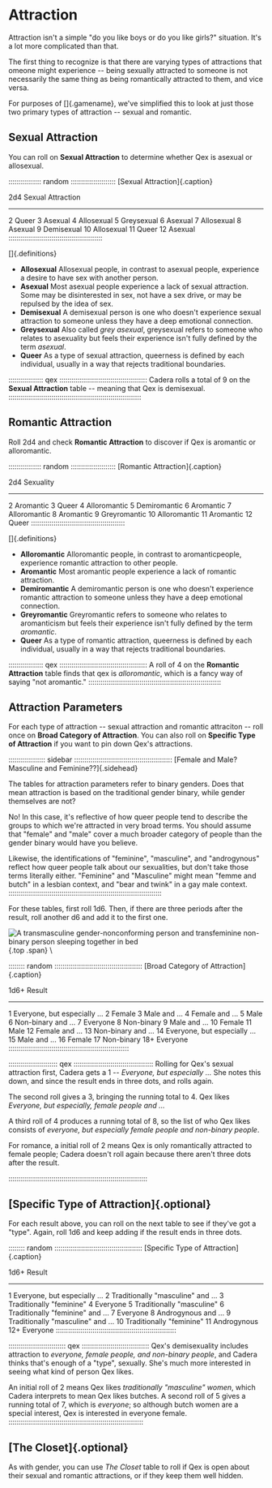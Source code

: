 # Attraction

Attraction isn't a simple "do you like boys or do you like girls?" situation. It's
a lot more complicated than that.

The first thing to recognize is that there are varying types of attractions that
omeone might experience -- being sexually attracted to someone is not necessarily
the same thing as being romantically attracted to them, and vice versa.

For purposes of []{.gamename}, we've simplified this to look at just those two
primary types of attraction -- sexual and romantic.

## Sexual Attraction

You can roll on **Sexual Attraction** to determine whether Qex is asexual or allosexual.

:::::::::::::::: random ::::::::::::::::::::::
[Sexual Attraction]{.caption}

 2d4    Sexual Attraction
-----   ----------------------------
  2     Queer
  3     Asexual
  4     Allosexual
  5     Greysexual
  6     Asexual
  7     Allosexual
  8     Asexual
  9     Demisexual
 10     Allosexual
 11     Queer
 12     Asexual
::::::::::::::::::::::::::::::::::::::::::::::

[]{.definitions}

- **Allosexual** Allosexual people, in contrast to asexual people, experience a desire to have sex with another person.
- **Asexual** Most asexual people experience a lack of sexual attraction. Some may be disinterested in sex, not have a sex drive, or may be repulsed by the idea of sex.
- **Demisexual** A demisexual person is one who doesn't experience sexual attraction to someone unless they have a deep emotional connection.
- **Greysexual** Also called *grey asexual*, greysexual refers to someone who relates to asexuality but feels their experience isn't fully defined by the term *asexual*.
- **Queer** As a type of sexual attraction, queerness is defined by each individual, usually in a way that rejects traditional boundaries.

::::::::::::::::: qex :::::::::::::::::::::::::::::::::::::::::::
Cadera rolls a total of 9 on the **Sexual Attraction** table --
meaning that Qex is demisexual.
:::::::::::::::::::::::::::::::::::::::::::::::::::::::::::::::::

## Romantic Attraction

Roll 2d4 and check **Romantic Attraction** to discover if Qex is aromantic or alloromantic.

:::::::::::::::: random ::::::::::::::::::::::
[Romantic Attraction]{.caption}

 2d4    Sexuality
-----   ----------------------------
  2     Aromantic
  3     Queer
  4     Alloromantic
  5     Demiromantic
  6     Aromantic
  7     Alloromantic
  8     Aromantic
  9     Greyromantic
 10     Alloromantic
 11     Aromantic
 12     Queer
::::::::::::::::::::::::::::::::::::::::::::::

[]{.definitions}

- **Alloromantic** Alloromantic people, in contrast to aromanticpeople, experience romantic attraction to other people.
- **Aromantic** Most aromantic people experience a lack of romantic attraction.
- **Demiromantic** A demiromantic person is one who doesn't experience romantic attraction to someone unless they have a deep emotional connection.
- **Greyromantic** Greyromantic refers to someone who relates to aromanticism but feels their experience isn't fully defined by the term *aromantic*.
- **Queer** As a type of romantic attraction, queerness is defined by each individual, usually in a way that rejects traditional boundaries.

::::::::::::::::: qex :::::::::::::::::::::::::::::::::::::::::::
A roll of 4 on the **Romantic Attraction** table finds that
qex is *alloromantic*, which is a fancy way of saying
"not aromantic."
:::::::::::::::::::::::::::::::::::::::::::::::::::::::::::::::::

## Attraction Parameters

For each type of attraction -- sexual attraction and romantic attraciton --
roll once on **Broad Category of Attraction**. You can also roll on
**Specific Type of Attraction** if you want to pin down Qex's attractions.

:::::::::::::::::: sidebar ::::::::::::::::::::::::::::::::::::::::::::::::
[Female and Male? Masculine and Feminine??]{.sidehead}

The tables for attraction parameters refer to binary genders. Does that
mean attraction is based on the traditional gender binary, while 
gender themselves are not?

No! In this case, it's reflective of how queer people tend to describe
the groups to which we're attracted in very broad terms. You should
assume that "female" and "male" cover a much broader category of
people than the gender binary would have you believe.

Likewise, the identifications of "feminine", "masculine", and
"androgynous" reflect how queer people talk about our sexualities, but
don't take those terms literally either. "Feminine" and "Masculine"
might mean "femme and butch" in a lesbian context, and
"bear and twink" in a gay male context.
:::::::::::::::::::::::::::::::::::::::::::::::::::::::::::::::::::::::::::

For these tables, first roll 1d6. Then, if there are three periods after the result, roll
another d6 and add it to the first one.

![A transmasculine gender-nonconforming person and transfeminine non-binary person sleeping together in bed](art/bed.jpg){.top .span} \ 

:::::::: random :::::::::::::::::::::::::::::::::::::::::::
[Broad Category of Attraction]{.caption}

 1d6+  Result
------ -------------------------------
   1   Everyone, but especially ...
   2   Female
   3   Male and ...
   4   Female and ...
   5   Male
   6   Non-binary and ...
   7   Everyone
   8   Non-binary
   9   Male and ...
  10   Female
  11   Male
  12   Female and ...
  13   Non-binary and ...
  14   Everyone, but especially ...
  15   Male and ...
  16   Female
  17   Non-binary
  18+  Everyone
:::::::::::::::::::::::::::::::::::::::::::::::::::::::::::

:::::::::::::::::::::::: qex :::::::::::::::::::::::::::::::::::::::
Rolling for Qex's sexual attraction first, Cadera gets a 1 --
*Everyone, but especially ...* She notes this down, and since
the result ends in three dots, and rolls again.

The second roll gives a 3, bringing the running total to 4.
Qex likes *Everyone, but especially, female people and ...*

A third roll of 4 produces a running total of 8, so the list of
who Qex likes consists of 
*everyone, but especially female people and non-binary people*.

For romance, a initial roll of 2 means Qex is only romantically
attracted to female people; Cadera doesn't roll again because
there aren't three dots after the result.

::::::::::::::::::::::::::::::::::::::::::::::::::::::::::::::::::::

## [Specific Type of Attraction]{.optional}

For each result above, you can roll on the next table to see if they've got a "type".
Again, roll 1d6 and keep adding if the result ends in three dots.

:::::::: random :::::::::::::::::::::::::::::::::::::::::::
[Specific Type of Attraction]{.caption}

 1d6+  Result
------ --------------------------
   1   Everyone, but especially ...
   2   Traditionally "masculine" and ...
   3   Traditionally "feminine"
   4   Everyone
   5   Traditionally "masculine"
   6   Traditionally "feminine" and ...
   7   Everyone
   8   Androgynous and ...
   9   Traditionally "masculine" and ...
  10   Traditionally "feminine"
  11   Androgynous
  12+  Everyone
:::::::::::::::::::::::::::::::::::::::::::::::::::::::::::

:::::::::::::::::::::::::::: qex :::::::::::::::::::::::::::::::::
Qex's demisexuality includes attraction to *everyone, female
people, and non-binary people*, and Cadera thinks that's enough
of a "type", sexually. She's much more interested in seeing what
kind of person Qex likes.

An initial roll of 2 means Qex likes *traditionally "masculine"
women*, which Cadera interprets to mean Qex likes butches.
A second roll of 5 gives a running total of 7, which is
*everyone*; so although butch women are a special interest, Qex
is interested in everyone female.
::::::::::::::::::::::::::::::::::::::::::::::::::::::::::::::::::

## [The Closet]{.optional}

As with gender, you can use *The Closet* table to roll if Qex
is open about their sexual and romantic attractions, or if they
keep them well hidden.

